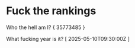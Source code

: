 # Fuck the rankings

Who the hell am I?
{ 35773485 }

What fucking year is it?
[ 2025-05-10T09:30:00Z ]
